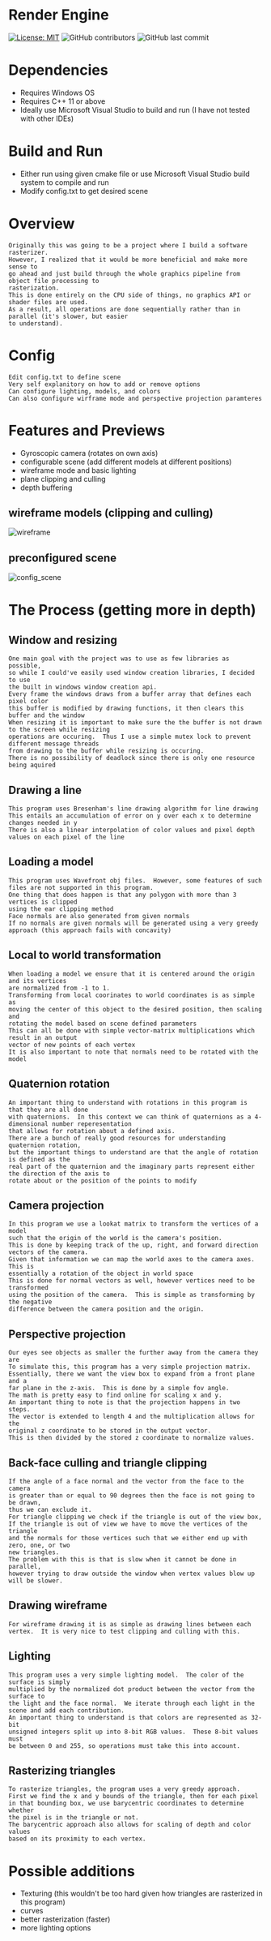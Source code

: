 # Render Engine
[![License: MIT](https://img.shields.io/badge/License-MIT-yellow.svg)](https://opensource.org/licenses/MIT)
<img alt="GitHub contributors" src="https://img.shields.io/github/contributors/TanvKT/RenderEngine?color=green">
<img alt="GitHub last commit" src="https://img.shields.io/github/last-commit/TanvKT/RenderEngine?color=blue">

# Dependencies
- Requires Windows OS
- Requires C++ 11 or above
- Ideally use Microsoft Visual Studio to build and run (I have not tested with other IDEs)

# Build and Run
- Either run using given cmake file or use Microsoft Visual Studio build system to compile and run
- Modify config.txt to get desired scene

# Overview
	Originally this was going to be a project where I build a software rasterizer.
	However, I realized that it would be more beneficial and make more sense to
	go ahead and just build through the whole graphics pipeline from object file processing to
	rasterization.
	This is done entirely on the CPU side of things, no graphics API or shader files are used.
	As a result, all operations are done sequentially rather than in parallel (it's slower, but easier
	to understand).

# Config
	Edit config.txt to define scene
	Very self explanitory on how to add or remove options
	Can configure lighting, models, and colors
	Can also configure wirframe mode and perspective projection paramteres

# Features and Previews
- Gyroscopic camera (rotates on own axis)
- configurable scene (add different models at different positions)
- wireframe mode and basic lighting
- plane clipping and culling
- depth buffering

## wireframe models (clipping and culling)
![wireframe](gifs/wireframe)

## preconfigured scene
![config_scene](gifs/ConfigScene)

# The Process (getting more in depth)
## Window and resizing
	One main goal with the project was to use as few libraries as possible,
	so while I could've easily used window creation libraries, I decided to use
	the built in windows window creation api.
	Every frame the windows draws from a buffer array that defines each pixel color
	this buffer is modified by drawing functions, it then clears this buffer and the window
	When resizing it is important to make sure the the buffer is not drawn to the screen while resizing
	operations are occuring.  Thus I use a simple mutex lock to prevent different message threads
	from drawing to the buffer while resizing is occuring.
	There is no possibility of deadlock since there is only one resource being aquired
## Drawing a line
	This program uses Bresenham's line drawing algorithm for line drawing
	This entails an accumulation of error on y over each x to determine changes needed in y
	There is also a linear interpolation of color values and pixel depth values on each pixel of the line
## Loading a model
	This program uses Wavefront obj files.  However, some features of such files are not supported in this program.
	One thing that does happen is that any polygon with more than 3 vertices is clipped
	using the ear clipping method
	Face normals are also generated from given normals
	If no normals are given normals will be generated using a very greedy approach (this approach fails with concavity)
## Local to world transformation
	When loading a model we ensure that it is centered around the origin and its vertices
	are normalized from -1 to 1.
	Transforming from local coorinates to world coordinates is as simple as
	moving the center of this object to the desired position, then scaling and
	rotating the model based on scene defined parameters
	This can all be done with simple vector-matrix multiplications which result in an output
	vector of new points of each vertex
	It is also important to note that normals need to be rotated with the model
## Quaternion rotation
	An important thing to understand with rotations in this program is that they are all done
	with quaternions.  In this context we can think of quaternions as a 4-dimensional number reperesentation
	that allows for rotation about a defined axis.
	There are a bunch of really good resources for understanding quaternion rotation,
	but the important things to understand are that the angle of rotation is defined as the
	real part of the quaternion and the imaginary parts represent either the direction of the axis to
	rotate about or the position of the points to modify
## Camera projection
	In this program we use a lookat matrix to transform the vertices of a model
	such that the origin of the world is the camera's position.
	This is done by keeping track of the up, right, and forward direction vectors of the camera.
	Given that information we can map the world axes to the camera axes.  This is
	essentially a rotation of the object in world space
	This is done for normal vectors as well, however vertices need to be transformed
	using the position of the camera.  This is simple as transforming by the negative
	difference between the camera position and the origin.
## Perspective projection
	Our eyes see objects as smaller the further away from the camera they are
	To simulate this, this program has a very simple projection matrix.
	Essentially, there we want the view box to expand from a front plane and a
	far plane in the z-axis.  This is done by a simple fov angle.
	The math is pretty easy to find online for scaling x and y.
	An important thing to note is that the projection happens in two steps.
	The vector is extended to length 4 and the multiplication allows for the
	original z coordinate to be stored in the output vector.
	This is then divided by the stored z coordinate to normalize values.
## Back-face culling and triangle clipping
	If the angle of a face normal and the vector from the face to the camera
	is greater than or equal to 90 degrees then the face is not going to be drawn,
	thus we can exclude it.
	For triangle clipping we check if the triangle is out of the view box,
	If the triangle is out of view we have to move the vertices of the triangle
	and the normals for those vertices such that we either end up with zero, one, or two
	new triangles.
	The problem with this is that is slow when it cannot be done in parallel,
	however trying to draw outside the window when vertex values blow up will be slower.
## Drawing wireframe
	For wireframe drawing it is as simple as drawing lines between each
	vertex.  It is very nice to test clipping and culling with this.
## Lighting
	This program uses a very simple lighting model.  The color of the surface is simply
	multiplied by the normalized dot product between the vector from the surface to
	the light and the face normal.  We iterate through each light in the
	scene and add each contribution.
	An important thing to understand is that colors are represented as 32-bit
	unsigned integers split up into 8-bit RGB values.  These 8-bit values must
	be between 0 and 255, so operations must take this into account.
## Rasterizing triangles
	To rasterize triangles, the program uses a very greedy approach.
	First we find the x and y bounds of the triangle, then for each pixel
	in that bounding box, we use barycentric coordinates to determine whether
	the pixel is in the triangle or not.
	The barycentric approach also allows for scaling of depth and color values
	based on its proximity to each vertex.

# Possible additions
- Texturing (this wouldn't be too hard given how triangles are rasterized in this program)
- curves
- better rasterization (faster)
- more lighting options